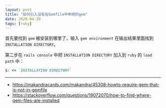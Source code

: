 ```yaml
---
layout: post
title: "如何引入没有在Gemfile中申明的gem"
date: 2020-04-29
tags: [ruby]
---
```


首先要找到 `gem` 被安装到哪里了，输入 `gem environment`
在输出结果里面找到 `INSTALLATION DIRECTORY`。

第二步在 `rails console` 中把 `INSTALLATION DIRECTORY`
加入到 `ruby` 的 `load path` 中：

```ruby
$: << `INSTALLATION DIRECTORY`
```

---

* https://makandracards.com/makandra/45308-howto-require-gem-that-is-not-in-gemfile
* https://stackoverflow.com/questions/19072070/how-to-find-where-gem-files-are-installed

